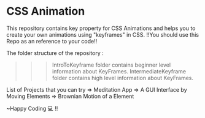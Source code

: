 # CSS Animation
 This repository contains key property for CSS Animations and helps you to create your own animations using "keyframes" in CSS.
!!You should use this Repo as an reference to your code!!

The folder structure of the repository :
>>>IntroToKeyframe folder contains beginner level information about KeyFrames. 
>>>IntermediateKeyframe folder contains high level information about KeyFrames. 


 List of Projects that you can try
 => Meditation App
 => A GUI Interface by Moving Elements
 => Brownian Motion of a Element

~Happy Coding 💻 !!